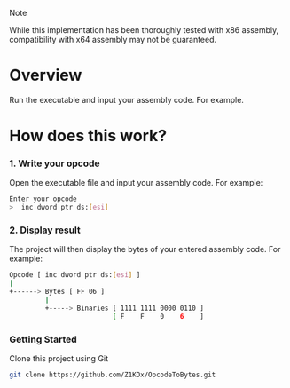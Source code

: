 > [!NOTE] 
> While this implementation has been thoroughly tested with x86 assembly, compatibility with x64 assembly may not be guaranteed.

# Overview
Run the executable and input your assembly code. For example.

# How does this work?

### 1. Write your opcode
Open the executable file and input your assembly code. For example:
```bash
Enter your opcode
>  inc dword ptr ds:[esi]
```

### 2. Display result
The project will then display the bytes of your entered assembly code. For example:
```bash
Opcode [ inc dword ptr ds:[esi] ]
|
+------> Bytes [ FF 06 ]
         |
         +-----> Binaries [ 1111 1111 0000 0110 ]
                          [ F    F    0    6    ]
```

### Getting Started
Clone this project using Git
```bash
git clone https://github.com/Z1KOx/OpcodeToBytes.git
```
